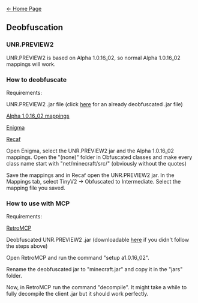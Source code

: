 [← Home Page](../README.md#guides--resources)

## Deobfuscation

### UNR.PREVIEW2
UNR.PREVIEW2 is based on Alpha 1.0.16_02, so normal Alpha 1.0.16_02 mappings will work.

### How to deobfuscate
Requirements:

UNR.PREVIEW2 .jar file (click [here](https://kiffoliska.github.io/unrpreview2.jar) for an already deobfuscated .jar file)

[Alpha 1.0.16_02 mappings](https://github.com/MCPHackers/MCPHackers.github.io/blob/main/versions/a1.0.16.zip)

[Enigma](https://github.com/MCPHackers/MCPEnigma)

[Recaf](https://github.com/Col-E/Recaf)

Open Enigma, select the UNR.PREVIEW2 jar and the Alpha 1.0.16_02 mappings. Open the "(none)" folder in Obfuscated classes and make every class name start with "net/minecraft/src/" (obviously without the quotes)

Save the mappings and in Recaf open the UNR.PREVIEW2 jar. In the Mappings tab, select TinyV2 -> Obfuscated to Intermediate. Select the mapping file you saved.

### How to use with MCP
Requirements:

[RetroMCP](https://github.com/MCPHackers/RetroMCP-Java/)

Deobfuscated UNR.PREVIEW2 .jar (downloadable [here](https://kiffoliska.github.io/unrpreview2.jar) if you didn't follow the steps above)

Open RetroMCP and run the command "setup a1.0.16_02".

Rename the deobfuscated jar to "minecraft.jar" and copy it in the "jars" folder.

Now, in RetroMCP run the command "decompile". It might take a while to fully decompile the client .jar but it should work perfectly.
	
